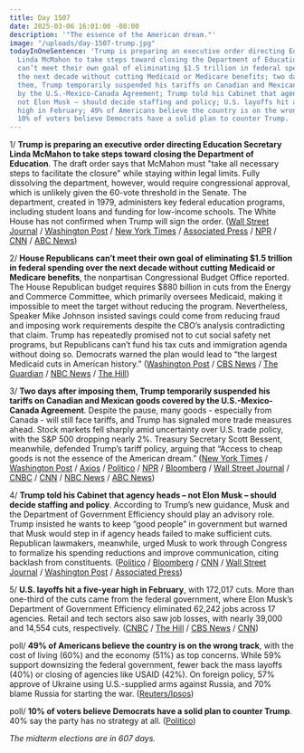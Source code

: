 ```yaml
---
title: Day 1507
date: 2025-03-06 16:01:00 -08:00
description: '"The essence of the American dream."'
image: "/uploads/day-1507-trump.jpg"
todayInOneSentence: 'Trump is preparing an executive order directing Education Secretary
  Linda McMahon to take steps toward closing the Department of Education; House Republicans
  can’t meet their own goal of eliminating $1.5 trillion in federal spending over
  the next decade without cutting Medicaid or Medicare benefits; two days after imposing
  them, Trump temporarily suspended his tariffs on Canadian and Mexican goods covered
  by the U.S.-Mexico-Canada Agreement; Trump told his Cabinet that agency heads –
  not Elon Musk – should decide staffing and policy; U.S. layoffs hit a five-year
  high in February; 49% of Americans believe the country is on the wrong track; and
  10% of voters believe Democrats have a solid plan to counter Trump. '
---
```


1/ **Trump is preparing an executive order directing Education Secretary Linda McMahon to take steps toward closing the Department of Education**. The draft order says that McMahon must "take all necessary steps to facilitate the closure" while staying within legal limits. Fully dissolving the department, however, would require congressional approval, which is unlikely given the 60-vote threshold in the Senate. The department, created in 1979, administers key federal education programs, including student loans and funding for low-income schools. The White House has not confirmed when Trump will sign the order. ([Wall Street Journal](https://www.wsj.com/politics/policy/draft-of-trump-executive-order-aims-to-eliminate-education-department-5315c3a4) / [Washington Post](https://www.washingtonpost.com/education/2025/03/05/trump-close-education-department-executive-order/) / [New York Times](https://www.nytimes.com/2025/03/06/us/politics/trump-education-department-executive-order.html) / [Associated Press](https://apnews.com/article/education-department-trump-ab509ad5778497dfbd6d53b9eef692b5) / [NPR](https://www.npr.org/2025/03/05/nx-s1-5316227/trump-order-dismantling-education-department) / [CNN](https://www.cnn.com/2025/03/06/politics/trump-education-department-shut-down-order/index.html) / [ABC News](https://abcnews.go.com/US/trump-preparing-executive-order-telling-education-secretary-dissolve/story?id=119499614))

2/ **House Republicans can’t meet their own goal of eliminating $1.5 trillion in federal spending over the next decade without cutting Medicaid or Medicare benefits**, the nonpartisan Congressional Budget Office reported. The House Republican budget requires $880 billion in cuts from the Energy and Commerce Committee, which primarily oversees Medicaid, making it impossible to meet the target without reducing the program. Nevertheless, Speaker Mike Johnson insisted savings could come from reducing fraud and imposing work requirements despite the CBO’s analysis contradicting that claim. Trump has repeatedly promised not to cut social safety net programs, but Republicans can’t fund his tax cuts and immigration agenda without doing so. Democrats warned the plan would lead to “the largest Medicaid cuts in American history.” ([Washington Post](https://www.washingtonpost.com/business/2025/03/05/gop-budget-medicaid-cuts/) / [CBS News](https://www.cbsnews.com/news/house-republicans-budget-medicaid-cbo/) / [The Guardian](https://www.theguardian.com/us-news/2025/mar/06/gop-budget-medicare-medicaid-cuts) / [NBC News](https://www.nbcnews.com/politics/congress/republicans-cannot-meet-budget-target-cutting-medicare-medicaid-budget-rcna195042) / [The Hill](https://thehill.com/homenews/house/5178944-republicans-medicaid-trump-tax-cuts-cbo-finds/))

3/ **Two days after imposing them, Trump temporarily suspended his tariffs on Canadian and Mexican goods covered by the U.S.-Mexico-Canada Agreement**. Despite the pause, many goods - especially from Canada - will still face tariffs, and Trump has signaled more trade measures ahead. Stock markets fell sharply amid uncertainty over U.S. trade policy, with the S&P 500 dropping nearly 2%. Treasury Secretary Scott Bessent, meanwhile, defended Trump’s tariff policy, arguing that “Access to cheap goods is not the essence of the American dream.” ([New York Times](https://www.nytimes.com/2025/03/06/us/politics/trump-mexico-tariffs-suspended.html) / [Washington Post](https://www.washingtonpost.com/world/2025/03/06/trump-mexico-tariffs/) / [Axios](https://www.axios.com/2025/03/06/trump-tariffs-mexico-pause-sheinbaum) / [Politico](https://www.politico.com/news/2025/03/06/lutnick-trump-likely-to-delay-tariffs-on-more-usmca-products-00215779) / [NPR](https://www.npr.org/2025/03/06/nx-s1-5320044/trump-tariffs-mexico-canada) / [Bloomberg](https://www.bloomberg.com/news/articles/2025-03-06/trump-likely-to-defer-tariffs-on-goods-services-under-usmca) / [Wall Street Journal](https://www.wsj.com/livecoverage/stock-market-today-dow-sp500-nasdaq-live-03-06-2025) / [CNBC](https://www.cnbc.com/2025/03/06/trump-tariffs-live-updates-businesses-warn-of-ripple-down-effects-from-tariffs-because-of-rising-costs.html) / [CNN](https://www.cnn.com/2025/03/06/economy/tariffs-delay-mexico-canada/index.html) / [NBC News](https://www.nbcnews.com/politics/economics/trump-administration-floats-exemptions-tariffs-canadian-mexican-goods-rcna195110) / [ABC News](https://abcnews.go.com/Business/stocks-tumble-tariff-fallout-roils-markets/story?id=119508907))

4/ **Trump told his Cabinet that agency heads – not Elon Musk – should decide staffing and policy**. According to Trump’s new guidance, Musk and the Department of Government Efficiency should play an advisory role. Trump insisted he wants to keep “good people” in government but warned that Musk would step in if agency heads failed to make sufficient cuts. Republican lawmakers, meanwhile, urged Musk to work through Congress to formalize his spending reductions and improve communication, citing backlash from constituents. ([Politico](https://www.politico.com/news/2025/03/06/trump-cabinet-musk-025093) / [Bloomberg](https://www.bloomberg.com/news/articles/2025-03-05/elon-musk-to-meet-with-congressional-republicans-on-doge-cuts) / [CNN](https://www.cnn.com/2025/03/05/politics/musk-doge-republicans/) / [Wall Street Journal](https://www.wsj.com/politics/policy/trump-tells-cabinet-secretaries-to-take-lead-on-making-agency-cuts-not-musk-3045b786) / [Washington Post](https://www.washingtonpost.com/politics/2025/03/05/musk-congress-anger-doge/) / [Associated Press](https://apnews.com/article/musk-doge-trump-blame-federal-workers-republicans-2945026366f42b0879087f2e7d4b9d71))

5/ **U.S. layoffs hit a five-year high in February**, with 172,017 cuts. More than one-third of the cuts came from the federal government, where Elon Musk’s Department of Government Efficiency eliminated 62,242 jobs across 17 agencies. Retail and tech sectors also saw job losses, with nearly 39,000 and 14,554 cuts, respectively. ([CNBC](https://www.cnbc.com/2025/03/06/layoff-announcements-soar-to-the-highest-since-2020-as-doge-slashes-federal-staff-.html) / [The Hill](https://thehill.com/business/5179796-job-cuts-february-report/) / [CBS News](https://www.cbsnews.com/news/layoffs-job-cuts-highest-since-2020-doge-economy-trump/) / [CNN](https://www.cnn.com/2025/03/06/economy/us-jobs-report-february-preview/))

poll/ **49% of Americans believe the country is on the wrong track**, with the cost of living (60%) and the economy (51%) as top concerns. While 59% support downsizing the federal government, fewer back  the mass layoffs (40%) or closing of agencies like USAID (42%). On foreign policy, 57% approve of Ukraine using U.S.-supplied arms against Russia, and 70% blame Russia for starting the war. ([Reuters/Ipsos](https://www.ipsos.com/en-us/three-five-americans-say-cost-living-going-wrong-direction))

poll/ **10% of voters believe Democrats have a solid plan to counter Trump**. 40% say the party has no strategy at all. ([Politico](https://www.politico.com/news/2025/03/06/poll-democrats-trump-disarray-00215291))

*The midterm elections are in 607 days.*